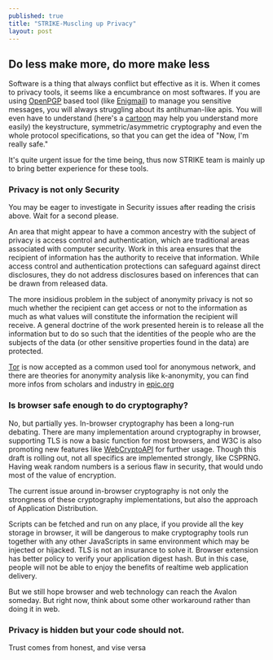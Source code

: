 ```yaml
---
published: true
title: "STRIKE-Muscling up Privacy"
layout: post
---
```





## Do less make more, do more make less

Software is a thing that always conflict but effective as it is. When it comes to privacy tools, it seems like a encumbrance on most softwares. If you are using [OpenPGP](http://www.openpgp.org/) based tool (like [Enigmail](https://www.enigmail.net)) to manage you sensitive messages, you will always struggling about its antihuman-like apis. You will even have to understand (here's a [cartoon](https://www.powtoon.com/show/gmd6oEQEY8q/pgp-basics/) may help you understand more easily) the keystructure, symmetric/asymmetric cryptography and even the whole protocol specifications, so that you can get the idea of "Now, I'm really safe."

It's quite urgent issue for the time being, thus now STRIKE team is mainly up to bring better experience for these tools.

### Privacy is not only Security

You may be eager to investigate in Security issues after reading the crisis above. Wait for a second please.

An area that might appear to have a common ancestry with the subject of privacy is access control and authentication, which are traditional areas associated
with computer security. Work in this area ensures that the recipient of information has the authority to receive that information. While access control
and authentication protections can safeguard against direct disclosures, they do
not address disclosures based on inferences that can be drawn from released data.

The more insidious problem in the subject of anonymity privacy is not so much whether the recipient can get access or not to the information as much as what values will constitute the information the recipient will receive. A general doctrine of the work presented herein is to release all the information but to do so such that the identities of the people who are the subjects of the data (or other sensitive properties found in the data) are protected.

[Tor](https://www.torproject.org/) is now accepted as a common used tool for anonymous network, and there are theories for anonymity analysis like k-anonymity, you can find more infos from scholars and industry in [epic.org](https://epic.org/privacy/)

### Is browser safe enough to do cryptography?

No, but partially yes. In-browser cryptography has been a long-run debating. There are many implementation around cryptography in browser, supporting TLS is now a basic function for most browsers, and W3C is also promoting new features like [WebCryptoAPI](http://www.w3.org/TR/WebCryptoAPI/) for further usage. Though this draft is rolling out, not all specifics are implemented strongly, like CSPRNG. Having weak random numbers is a serious flaw in security, that would undo most of the value of encryption.

The current issue around in-browser cryptography is not only the strongness of these cryptography implementations, but also the approach of Application Distribution.

Scripts can be fetched and run on any place, if you provide all the key storage in browser, it will be dangerous to make cryptography tools run together with any other JavaScripts in same environment which may be injected or hijacked. TLS is not an insurance to solve it. Browser extension has better policy to verify your application digest hash. But in this case, people will not be able to enjoy the benefits of realtime web application delivery.

But we still hope browser and web technology can reach the Avalon someday. But right now, think about some other workaround rather than doing it in web.

### Privacy is hidden but your code should not.

Trust comes from honest, and vise versa
